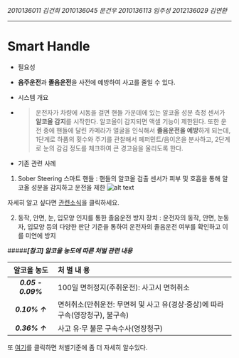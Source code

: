 

*2010136011 김건희*
*2010136045 문건우*
*2010136113 임주성*
*2012136029 김연환*

---

# Smart Handle

* 필요성
 * **음주운전**과 **졸음운전**을 사전에 예방하여 사고를 줄일 수 있다.
 
* 시스템 개요
 * >운전자가 차량에 시동을 걸면 핸들 가운데에 있는 알코올 성분 측정 센서가 **알코올 감지**를 시작한다. 알코올이 감지되면 액셀 기능이 제한된다. 또한 운전 중에 핸들에 달린 카메라가 얼굴을 인식해서 **졸음운전을 예방**하게 되는데, 1단계로 하품의 횟수와 주기를 관찰해서 페퍼민트/음이온을 분사하고, 2단계로 눈의 감김 정도를 체크하여 큰 경고음을 울리도록 한다.
 
 
* 기존 관련 사례
 1. Sober Steering 스마트 핸들
  : 핸들의 알코올 검출 센서가 피부 및 호흡을 통해 알코올 성분을 감지하고 운전을 제한
 ![alt text](http://cfile29.uf.tistory.com/image/27569F4F5673B066175CC0)

자세히 알고 싶다면 [관련소식](http://cartoday.tistory.com/166)을 클릭하세요.
 
 2. 동작, 안면, 눈, 입모양 인지를 통한 졸음운전 방지 장치
  : 운전자의 동작, 안면, 눈동자, 입모양 등의 다양한 판단 기준을 통하여 운전자의 졸음운전 여부를 확인하고 이를 미연에 방지 
 

 
 #####**_[참고] 알코올 농도에 따른 처벌 관련 내용_**
 
|  알코올 농도   | 처 벌 내 용 |
| :-------:    | :----- | 
| **_0.05 - 0.09%_** | 100일 면허정지(주취운전): 사고시 면허취소|
| **_0.10% ↑_**    | 면허취소(만취운전: 무면허 및 사고 유(경상·중상)에 따라 구속(영장청구), 불구속)| 
| **_0.36% ↑_**    | 사고 유·무 불문 구속수사(영장청구)    | 

또 [여기][1]를 클릭하면 처벌기준에 좀 더 자세히 알수있다.

[1]: http://m.post.naver.com/viewer/postView.nhn?volumeNo=4922906&memberNo=23315462&vType=VERTICAL
